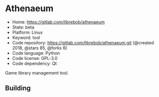 # Athenaeum

- Home: https://gitlab.com/librebob/athenaeum
- State: beta
- Platform: Linux
- Keyword: tool
- Code repository: https://gitlab.com/librebob/athenaeum.git (@created 2018, @stars 85, @forks 6)
- Code language: Python
- Code license: GPL-3.0
- Code dependency: Qt

Game library management tool.

## Building


